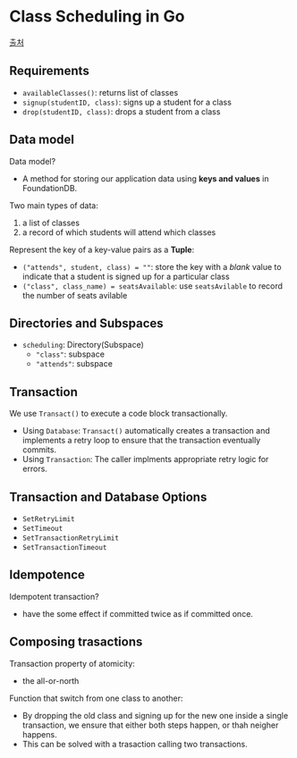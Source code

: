 # Class Scheduling in Go

[출처](https://apple.github.io/foundationdb/class-scheduling-go.html)


## Requirements
- `availableClasses()`: returns list of classes
- `signup(studentID, class)`: signs up a student for a class
- `drop(studentID, class)`: drops a student from a class

## Data model

Data model?
-  A method for storing our application data using **keys and values** in FoundationDB.

Two main types of data:
1. a list of classes
2. a record of which students will attend which classes

Represent the key of a key-value pairs as a **Tuple**:
- `("attends", student, class) = ""`: store the key with a *blank* value to indicate that a student is signed up for a particular class
- `("class", class_name) = seatsAvailable`: use `seatsAvilable` to record the number of seats avilable

## Directories and Subspaces

- `scheduling`: Directory(Subspace)
  - `"class"`: subspace
  - `"attends"`: subspace

## Transaction

We use `Transact()` to execute a code block transactionally.

- Using `Database`: `Transact()` automatically creates a transaction and implements a retry loop to ensure that the transaction eventually commits.
- Using `Transaction`: The caller implments appropriate retry logic for errors.

## Transaction and Database Options
- `SetRetryLimit`
- `SetTimeout`
- `SetTransactionRetryLimit`
- `SetTransactionTimeout`

## Idempotence

Idempotent transaction?
- have the some effect if committed twice as if committed once.

## Composing trasactions

Transaction property of atomicity:
- the all-or-north

Function that switch from one class to another:
- By dropping the old class and signing up for the new one inside a single transaction, we ensure that either both steps happen, or thah neigher happens.
- This can be solved with a trasaction calling two transactions.
